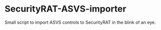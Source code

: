 # SecurityRAT-ASVS-importer
Small script to import ASVS controls to SecurityRAT in the blink of an eye.
